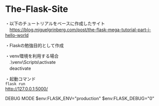 # The-Flask-Site

・以下のチュートリアルをベースに作成したサイト  
　https://blog.miguelgrinberg.com/post/the-flask-mega-tutorial-part-i-hello-world

・Flaskの勉強目的として作成

・venv環境を利用する場合  
　.\venv\Scripts\activate  
　deactivate

・起動コマンド  
 `flask run`  
http://127.0.0.1:5000/

DEBUG MODE
$env:FLASK_ENV="production"
$env:FLASK_DEBUG="0"
